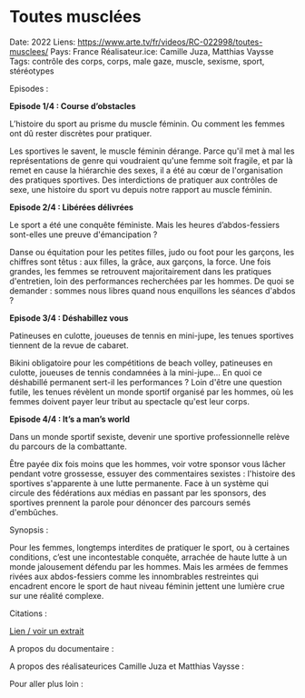 # Toutes musclées

Date: 2022
Liens: https://www.arte.tv/fr/videos/RC-022998/toutes-musclees/
Pays: France
Réalisateur.ice: Camille Juza, Matthias Vaysse
Tags: contrôle des corps, corps, male gaze, muscle, sexisme, sport, stéréotypes

Episodes : 

**Episode 1/4 : Course d’obstacles** 

L’histoire du sport au prisme du muscle féminin. Ou comment les femmes ont dû rester discrètes pour pratiquer.

Les sportives le savent, le muscle féminin dérange. Parce qu'il met à mal les représentations de genre qui voudraient qu'une femme soit fragile, et par là remet en cause la hiérarchie des sexes, il a été au cœur de l'organisation des pratiques sportives. Des interdictions de pratiquer aux contrôles de sexe, une histoire du sport vu depuis notre rapport au muscle féminin.

**Episode 2/4 : Libérées délivrées**

Le sport a été une conquête féministe. Mais les heures d’abdos-fessiers sont-elles une preuve d'émancipation ?

Danse ou équitation pour les petites filles, judo ou foot pour les garçons, les chiffres sont têtus : aux filles, la grâce, aux garçons, la force. Une fois grandes, les femmes se retrouvent majoritairement dans les pratiques d'entretien, loin des performances recherchées par les hommes. De quoi se demander : sommes nous libres quand nous enquillons les séances d'abdos ?

**Episode 3/4 : Déshabillez vous** 

Patineuses en culotte, joueuses de tennis en mini-jupe, les tenues sportives tiennent de la revue de cabaret.

Bikini obligatoire pour les compétitions de beach volley, patineuses en culotte, joueuses de tennis condamnées à la mini-jupe… En quoi ce déshabillé permanent sert-il les performances ? Loin d'être une question futile, les tenues révèlent un monde sportif organisé par les hommes, où les femmes doivent payer leur tribut au spectacle qu'est leur corps.

**Episode 4/4 : It’s a man’s world**

Dans un monde sportif sexiste, devenir une sportive professionnelle relève du parcours de la combattante.

Être payée dix fois moins que les hommes, voir votre sponsor vous lâcher pendant votre grossesse, essuyer des commentaires sexistes : l'histoire des sportives s'apparente à une lutte permanente. Face à un système qui circule des fédérations aux médias en passant par les sponsors, des sportives prennent la parole pour dénoncer des parcours semés d'embûches.

Synopsis :

Pour les femmes, longtemps interdites de pratiquer le sport, ou à certaines conditions, c’est une incontestable conquête, arrachée de haute lutte à un monde jalousement défendu par les hommes. Mais les armées de femmes rivées aux abdos-fessiers comme les innombrables restreintes qui encadrent encore le sport de haut niveau féminin jettent une lumière crue sur une réalité complexe.

Citations :

[Lien / voir un extrait](https://www.arte.tv/fr/videos/RC-022998/toutes-musclees/) 

A propos du documentaire : 

A propos des réalisateurices Camille Juza et Matthias Vaysse : 

Pour aller plus loin :